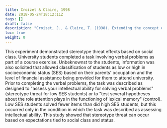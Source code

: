 ```yaml
---
title: Croizet & Claire, 1998
date: 2018-05-24T18:12:11Z
tags: []
draft: false
description: "Croizet, J., & Claire, T. (1998). Extending the concept of stereotype threat to social class: The Intellectual underperformance of students from low socioeconomic backgrounds. *Personality and Social Psychology Bulletin, 24,* 588-594."
toc: true
weight: 0
---
```


This experiment demonstrated stereotype threat effects based on social class. University students completed a task involving verbal problems as part of a course exercise. Unbeknownst to the students, information was also solicited that allowed classification of students as low or high in socioeconomic status (SES) based on their parents' occupation and the level of financial assistance being provided for them to attend university. Prior to completing the verbal problems, the task was described as designed to "assess your intellectual ability for solving verbal problems" (stereotype threat for low SES students) or to "test several hypotheses about the role attention plays in the functioning of lexical memory" (control). Low SES students solved fewer items than did high SES students, but this occurred only in the condition in which the task was described as assessing intellectual ability. This study showed that stereotype threat can occur based on expectations tied to social class and status.
